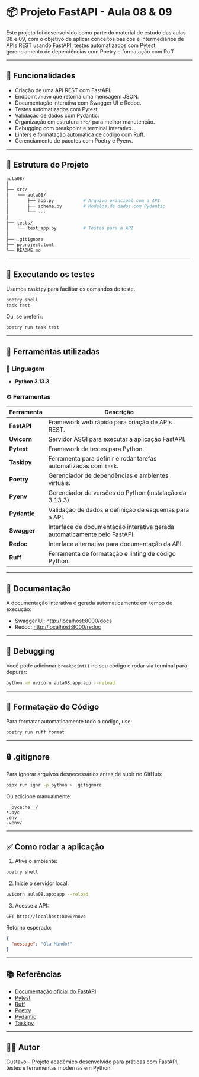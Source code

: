 # 📦 Projeto FastAPI - Aula 08 & 09

Este projeto foi desenvolvido como parte do material de estudo das aulas 08 e 09, com o objetivo de aplicar conceitos básicos e intermediários de APIs REST usando FastAPI, testes automatizados com Pytest, gerenciamento de dependências com Poetry e formatação com Ruff.

---

## 🚀 Funcionalidades

- Criação de uma API REST com FastAPI.
- Endpoint `/novo` que retorna uma mensagem JSON.
- Documentação interativa com Swagger UI e Redoc.
- Testes automatizados com Pytest.
- Validação de dados com Pydantic.
- Organização em estrutura `src/` para melhor manutenção.
- Debugging com breakpoint e terminal interativo.
- Linters e formatação automática de código com Ruff.
- Gerenciamento de pacotes com Poetry e Pyenv.

---

## 📂 Estrutura do Projeto

```bash
aula08/
│
├── src/
│   └── aula08/
│       ├── app.py           # Arquivo principal com a API
│       ├── schema.py        # Modelos de dados com Pydantic
│       └── ...
│
├── tests/
│   └── test_app.py          # Testes para a API
│
├── .gitignore
├── pyproject.toml
└── README.md
```

---

## 🧪 Executando os testes

Usamos `taskipy` para facilitar os comandos de teste.

```bash
poetry shell
task test
```

Ou, se preferir:

```bash
poetry run task test
```

---

## 🧰 Ferramentas utilizadas

### 📌 Linguagem

- **Python 3.13.3**

### ⚙️ Ferramentas

| Ferramenta    | Descrição |
|---------------|-----------|
| **FastAPI**   | Framework web rápido para criação de APIs REST. |
| **Uvicorn**   | Servidor ASGI para executar a aplicação FastAPI. |
| **Pytest**    | Framework de testes para Python. |
| **Taskipy**   | Ferramenta para definir e rodar tarefas automatizadas com `task`. |
| **Poetry**    | Gerenciador de dependências e ambientes virtuais. |
| **Pyenv**     | Gerenciador de versões do Python (instalação da 3.13.3). |
| **Pydantic**  | Validação de dados e definição de esquemas para a API. |
| **Swagger**   | Interface de documentação interativa gerada automaticamente pelo FastAPI. |
| **Redoc**     | Interface alternativa para documentação da API. |
| **Ruff**      | Ferramenta de formatação e linting de código Python. |

---

## 📄 Documentação

A documentação interativa é gerada automaticamente em tempo de execução:

- Swagger UI: [http://localhost:8000/docs](http://localhost:8000/docs)
- Redoc: [http://localhost:8000/redoc](http://localhost:8000/redoc)

---

## 🐞 Debugging

Você pode adicionar `breakpoint()` no seu código e rodar via terminal para depurar:

```bash
python -m uvicorn aula08.app:app --reload
```

---

## 🧽 Formatação do Código

Para formatar automaticamente todo o código, use:

```bash
poetry run ruff format
```

---

## 🔒 .gitignore

Para ignorar arquivos desnecessários antes de subir no GitHub:

```bash
pipx run ignr -p python > .gitignore
```

Ou adicione manualmente:

```gitignore
__pycache__/
*.pyc
.env
.venv/
```

---

## ✅ Como rodar a aplicação

1. Ative o ambiente:

```bash
poetry shell
```

2. Inicie o servidor local:

```bash
uvicorn aula08.app:app --reload
```

3. Acesse a API:

```
GET http://localhost:8000/novo
```

Retorno esperado:

```json
{
  "message": "Ola Mundo!"
}
```

---

## 📚 Referências

- [Documentação oficial do FastAPI](https://fastapi.tiangolo.com)
- [Pytest](https://docs.pytest.org/)
- [Ruff](https://docs.astral.sh/ruff/)
- [Poetry](https://python-poetry.org/)
- [Pydantic](https://docs.pydantic.dev/)
- [Taskipy](https://github.com/illBeRoy/taskipy)

---

## 👨‍💻 Autor

Gustavo – Projeto acadêmico desenvolvido para práticas com FastAPI, testes e ferramentas modernas em Python.

